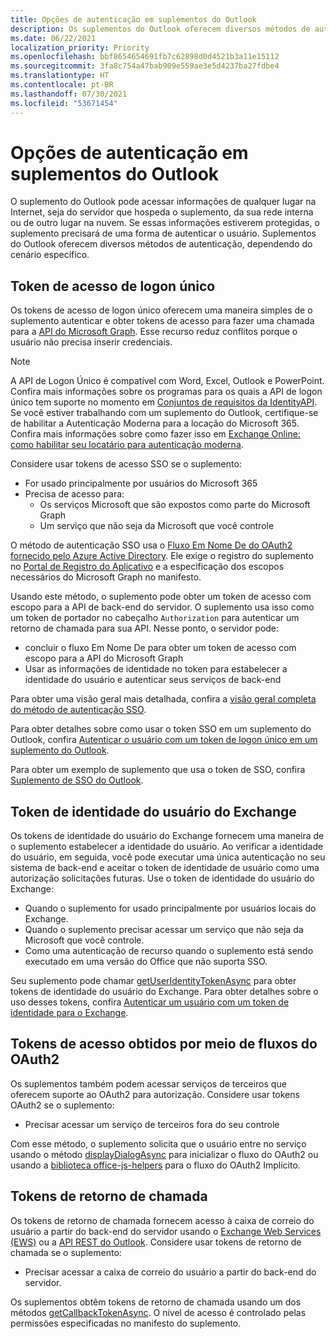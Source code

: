 ```yaml
---
title: Opções de autenticação em suplementos do Outlook
description: Os suplementos do Outlook oferecem diversos métodos de autenticação, dependendo do cenário específico.
ms.date: 06/22/2021
localization_priority: Priority
ms.openlocfilehash: bbf8654654691fb7c62898d0d4521b3a11e15112
ms.sourcegitcommit: 3fa8c754a47bab909e559ae3e5d4237ba27fdbe4
ms.translationtype: HT
ms.contentlocale: pt-BR
ms.lasthandoff: 07/30/2021
ms.locfileid: "53671454"
---
```

# <a name="authentication-options-in-outlook-add-ins"></a>Opções de autenticação em suplementos do Outlook

O suplemento do Outlook pode acessar informações de qualquer lugar na Internet, seja do servidor que hospeda o suplemento, da sua rede interna ou de outro lugar na nuvem. Se essas informações estiverem protegidas, o suplemento precisará de uma forma de autenticar o usuário. Suplementos do Outlook oferecem diversos métodos de autenticação, dependendo do cenário específico.

## <a name="single-sign-on-access-token"></a>Token de acesso de logon único

Os tokens de acesso de logon único oferecem uma maneira simples de o suplemento autenticar e obter tokens de acesso para fazer uma chamada para a [API do Microsoft Graph](/graph/overview). Esse recurso reduz conflitos porque o usuário não precisa inserir credenciais.

> [!NOTE]
> A API de Logon Único é compatível com Word, Excel, Outlook e PowerPoint. Confira mais informações sobre os programas para os quais a API de logon único tem suporte no momento em [Conjuntos de requisitos da IdentityAPI](../reference/requirement-sets/identity-api-requirement-sets.md).
> Se você estiver trabalhando com um suplemento do Outlook, certifique-se de habilitar a Autenticação Moderna para a locação do Microsoft 365. Confira mais informações sobre como fazer isso em [Exchange Online: como habilitar seu locatário para autenticação moderna](https://social.technet.microsoft.com/wiki/contents/articles/32711.exchange-online-how-to-enable-your-tenant-for-modern-authentication.aspx).

Considere usar tokens de acesso SSO se o suplemento:

- For usado principalmente por usuários do Microsoft 365
- Precisa de acesso para:
  - Os serviços Microsoft que são expostos como parte do Microsoft Graph
  - Um serviço que não seja da Microsoft que você controle

O método de autenticação SSO usa o [Fluxo Em Nome De do OAuth2 fornecido pelo Azure Active Directory](/azure/active-directory/develop/active-directory-v2-protocols-oauth-on-behalf-of). Ele exige o registro do suplemento no [Portal de Registro do Aplicativo](https://apps.dev.microsoft.com/) e a especificação dos escopos necessários do Microsoft Graph no manifesto.

Usando este método, o suplemento pode obter um token de acesso com escopo para a API de back-end do servidor. O suplemento usa isso como um token de portador no cabeçalho `Authorization` para autenticar um retorno de chamada para sua API. Nesse ponto, o servidor pode:

- concluir o fluxo Em Nome De para obter um token de acesso com escopo para a API do Microsoft Graph
- Usar as informações de identidade no token para estabelecer a identidade do usuário e autenticar seus serviços de back-end

Para obter uma visão geral mais detalhada, confira a [visão geral completa do método de autenticação SSO](../develop/sso-in-office-add-ins.md).

Para obter detalhes sobre como usar o token SSO em um suplemento do Outlook, confira [Autenticar o usuário com um token de logon único em um suplemento do Outlook](authenticate-a-user-with-an-sso-token.md).

Para obter um exemplo de suplemento que usa o token de SSO, confira [Suplemento de SSO do Outlook](https://github.com/OfficeDev/Outlook-Add-in-SSO).

## <a name="exchange-user-identity-token"></a>Token de identidade do usuário do Exchange

Os tokens de identidade do usuário do Exchange fornecem uma maneira de o suplemento estabelecer a identidade do usuário. Ao verificar a identidade do usuário, em seguida, você pode executar uma única autenticação no seu sistema de back-end e aceitar o token de identidade de usuário como uma autorização solicitações futuras. Use o token de identidade do usuário do Exchange:

- Quando o suplemento for usado principalmente por usuários locais do Exchange.
- Quando o suplemento precisar acessar um serviço que não seja da Microsoft que você controle.
- Como uma autenticação de recurso quando o suplemento está sendo executado em uma versão do Office que não suporta SSO.

Seu suplemento pode chamar [getUserIdentityTokenAsync](/javascript/api/outlook/office.mailbox#getCallbackTokenAsync_callback__userContext_) para obter tokens de identidade do usuário do Exchange. Para obter detalhes sobre o uso desses tokens, confira [Autenticar um usuário com um token de identidade para o Exchange](authenticate-a-user-with-an-identity-token.md).

## <a name="access-tokens-obtained-via-oauth2-flows"></a>Tokens de acesso obtidos por meio de fluxos do OAuth2

Os suplementos também podem acessar serviços de terceiros que oferecem suporte ao OAuth2 para autorização. Considere usar tokens OAuth2 se o suplemento:

- Precisar acessar um serviço de terceiros fora do seu controle

Com esse método, o suplemento solicita que o usuário entre no serviço usando o método [displayDialogAsync](/javascript/api/office/office.ui#displayDialogAsync_startAddress__options__callback_) para inicializar o fluxo do OAuth2 ou usando a [biblioteca office-js-helpers](https://github.com/OfficeDev/office-js-helpers) para o fluxo do OAuth2 Implícito.

## <a name="callback-tokens"></a>Tokens de retorno de chamada

Os tokens de retorno de chamada fornecem acesso à caixa de correio do usuário a partir do back-end do servidor usando o [Exchange Web Services (EWS)](/exchange/client-developer/exchange-web-services/explore-the-ews-managed-api-ews-and-web-services-in-exchange) ou a [API REST do Outlook](/previous-versions/office/office-365-api/api/version-2.0/use-outlook-rest-api). Considere usar tokens de retorno de chamada se o suplemento:

- Precisar acessar a caixa de correio do usuário a partir do back-end do servidor.

Os suplementos obtêm tokens de retorno de chamada usando um dos métodos [getCallbackTokenAsync](../reference/objectmodel/preview-requirement-set/office.context.mailbox.md#methods). O nível de acesso é controlado pelas permissões especificadas no manifesto do suplemento.
